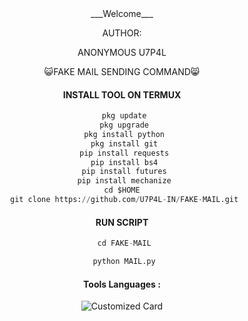 <div align="center">
___Welcome___


AUTHOR:
<p align="center">
ANONYMOUS U7P4L

</br>
<p align="center">
      😺FAKE MAIL SENDING COMMAND😸

</p>
  
#### INSTALL TOOL ON TERMUX
```python
 pkg update
 pkg upgrade
 pkg install python
 pkg install git
 pip install requests
 pip install bs4
 pip install futures
 pip install mechanize
 cd $HOME 
 git clone https://github.com/U7P4L-IN/FAKE-MAIL.git
```
#### RUN SCRIPT
```python
 cd FAKE-MAIL

 python MAIL.py
```


#### Tools Languages :

![Customized Card](https://github-readme-stats.vercel.app/api/pin?username=U7P4L-IN&repo=FAKE-MAIL&title_color=fff&icon_color=f9f9f9&text_color=9f9f9f&bg_color=151515)

